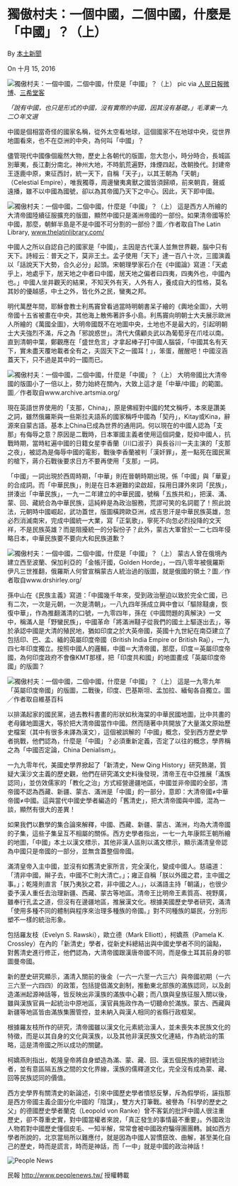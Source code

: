 獨傲村夫：一個中國，二個中國，什麼是「中國」？（上）
====================================================

By [本土新聞](http://www.localpresshk.com/author/janis/)

On 十月 15, 2016

  
  
  

![獨傲村夫：一個中國，二個中國，什麼是「中國」？（上）](http://www.localpresshk.com/wp-content/uploads/2016/10/1014_china.jpg?x16008)
pic via
[人民日報微博](http://www.weibo.com/2803301701/DEgxNwT8g?type=comment#_rnd1476501623167)、[三希堂客](http://blog.creaders.net/u/7603/201607/261070.html)

*「說有中國，也只是形式的中國，沒有實際的中國，因其沒有基礎。」毛澤東一九二○年文選*

中國是個相當奇怪的國家名稱，從外太空看地球，這個國家不在地球中央，從世界地圖看來，也不在亞洲的中央，為何叫「中國」？

儘管現代中國像個龐然大物，歷史上各朝代的版圖，忽大忽小，時分時合，長城區別華夷，長江劃分南北，神州大地，不時飢荒遍野，烽煙四起，改朝換代。封建帝王逐鹿中原，東征西討，統一天下，自稱「天子」，以其王朝為「天朝」（Celestial
Empire），唯我獨尊，周邊蠻夷禽獸之國皆須歸順，前來朝貢，聲威遠播，雖不以中國為國號，卻以為其帝國乃天下之中心。因此，天下即中國。

![獨傲村夫：一個中國，二個中國，什麼是「中國」？（上）](http://www.localpresshk.com/wp-content/uploads/2016/10/10f1692f-8b8a-464f-b73a-c4e3b5eac9f7.gif?x16008)
這是西方人所繪的大清帝國陸續征服擴充的版圖，顯然中國只是滿洲帝國的一部份。如果清帝國等於中國，那麼，朝鮮半島是不是中國不可分割的一部份？圖／作者取自The
Latin Library, www.thelatinlibrary.com/

中國人之所以自認自己的國家是「中國」，主因是古代漢人並無世界觀，腦中只有天下。詩經云：普天之下，莫非王土。孟子使用「天下」達一百八十次，三國演義以「話說天下大勢，合久必分」起頭。宋朝理學家石介在《中國論》寫道：「天處乎上，地處乎下，居天地之中者曰中國，居天地之偏者曰四夷，四夷外也，中國內也。」中國人坐井觀天的結果，不知天外有天，人外有人，養成自大的性格，莫名其妙的優越感，中土之外，皆化外之民，蠻夷之邦。

明代萬歷年間，耶穌會教士利馬竇曾看過當時明朝書呆子繪的《輿地全圖》，大明帝國十五省被畫在中央，其他海上散佈著許多小島。利馬竇向明朝士大夫展示歐洲人所繪的《萬國全圖》，大明帝國既不在地圖中央，土地也不是最大的，引起明朝士大夫強烈不滿，斥之為「邪說惑世」。清代大儒顧炎武以為葡萄牙在爪哇以南。直到清朝中葉，鄭觀應在「盛世危言」才拿起棒子打中國人腦袋，「中國其名有天下，實未盡天覆地載者全有之，夫固天下之一國耳！」，笨蛋，醒醒吧！中國沒涵蓋天下，只不過是其中的一國而已。

![獨傲村夫：一個中國，二個中國，什麼是「中國」？（上）](http://www.localpresshk.com/wp-content/uploads/2016/10/1476241280.gif?x16008)
大明帝國比大清帝國的版圖小了一倍以上，勢力始終在關內，大致上這才是「中華/中國」的範圍。圖／作者取自www.archive.artsmia.org/

現在英語世界使用的「支那，China」，原是佛經對中國的梵文稱呼，本來是讚美之詞，雖然俄羅斯與一些斯拉夫語系的國家稱呼中國為「契丹」，Kitay或Kina，辭源來自蒙古語。基本上China已成為世界的通用詞。何以現在的中國人認為「支那」有侮辱之意？原因是二戰時，日本軍國主義者使用這個詞彙，貶抑中國人，抗戰時期，當時紅遍中國的日籍女星李香蘭（川口淑子）與長谷川一夫主演的「支那之夜」，被認為是侮辱中國的電影，戰後李香蘭被判「漢奸罪」，差一點死在國民黨的槍下，蔣介石戰後要求日方不要再使用「支那」一詞。

「中國」一詞出現於西周時期，「中華」則在晉朝時期出現，係「中國」與「華夏」的合成詞。而「中華民族」，則是在日本避難的梁啟超，採用日譯外來詞「民族」，拼湊出「中華民族」，一九一二年建立的中華民國，號稱「五族共和」，把漢、滿、蒙、回、藏統合為中華民族，這純粹是為政治服務，荒謬可笑的名詞罷了！照此說法，元朝時中國崛起，武功蓋世，版圖橫跨歐亞洲，成吉思汗是中華民族英雄，忽必烈消滅南宋，完成中國統一大業，寫「正氣歌」，寧死不向忽必烈投降的文天祥，不是民族英雄？而是阻擾統一的分裂份子？此外，蒙古大軍曾於一二七四年侵略日本，中華民族要不要向大和民族道歉？

![獨傲村夫：一個中國，二個中國，什麼是「中國」？（上）](http://www.localpresshk.com/wp-content/uploads/2016/10/1476241432.gif?x16008)
蒙古人曾在俄境內建立西至波蘭、保加利亞的「金帳汗國，Golden
Horde」，一四八零年被俄羅斯伊凡三世推翻，俄羅斯人何曾宣稱蒙古人統治過的版圖，就是俄國的領土？圖／作者取自www.drshirley.org/

孫中山在《民族主義》寫道：「中國幾千年來，受到政治壓迫以致於完全亡國，已有二次，一次是元朝，一次是清朝」。一八九四年孫成立興中會以「驅除韃虜，恢復中華」，作為推翻滿清的口號，一九零四年，孫在《中國問題的真解決》一文中，稱滿人是「野蠻民族」，中國革命「將滿洲韃子從我們的國土上驅逐出去」，等於承認中國是大清的殖民地，猶如印度之於大英帝國，英國十九世紀在南亞建立了包括印、巴、孟、緬的英屬印度帝國（British
India Empire or British
Raj），一九四七年印度獨立。按照中國人的邏輯，中國＝大清帝國，那麼，印度＝英屬印度帝國，為何印度政府不會像KMT那樣，把「印度共和國」的地圖畫成「英屬印度帝國」的版圖？

![獨傲村夫：一個中國，二個中國，什麼是「中國」？（上）](http://www.localpresshk.com/wp-content/uploads/2016/10/1476241541.jpg?x16008)
這是一九零九年「英屬印度帝國」的版圖，二戰後，印度、巴基斯坦、孟加拉、緬甸各自獨立。圖／作者取自維基百科

  
  
  

以排滿起家的國民黨，過去教科書畫的形狀如秋海棠的中華民國地圖，比中共畫的老母雞地圖還大，等於把大清帝國當作中國。然而隨著中共開放了大量滿文原始歷史檔案（其中有很多未譯為漢文），這個被誤解的「中國」概念，受到西方歷史學者挑戰，他們認為，什麼是「中國」？必須重新定義，否定了以往的概念，學界稱之為「中國否定論，China
Denialism」。

一九九零年代，美國史學界掀起了「新清史，New Qing
History」研究熱潮，質疑大漢沙文主義的歷史觀，他們在研究滿文史料後發現，清帝王在中亞推展「滿族認同」，並仿效儒家的「教化之治」方式經營邊疆地區，中國並非帝國的全部，清帝國不認為西藏、新疆、蒙古、滿洲是「中國」的一部分，意即：大清帝國≠中華帝國≠中國。這與當代中國史學者編造的「舊清史」，把大清帝國與中國，混為一談，顯然有很大的差異！

如果我們以數學的集合論來解釋，中國、西藏、新疆、蒙古、滿洲，均為大清帝國的子集，這些子集呈互不相屬的關係。西方史學者指出，一七一九年康熙王朝所繪的地圖，「中國」本土以漢文標示，其他非漢人區則以滿文標示，顯示滿清皇帝認為中國只是帝國的一部分，並無含蓋整個帝國。

滿清皇帝入主中國，並沒有如舊清史家所言，完全漢化，變成中國人。慈禧道：「清非中國，辮子去，中國不亡則大清亡。」；雍正自稱「朕以外國之君，主中國之事。」；乾隆則直言「朕乃夷狄之君，非中國之人。」，以滿語主持「朝議」，也很少委予漢人重任去治理新疆、西藏、蒙古等地區。清帝王比明帝王素質高、視野廣，雖奉行孔孟之道，但沒有在邊疆地區，推展漢文化。根據美國歷史學者研究，滿清「使用多種不同的體制與程序來治理多種族的帝國。」對不同種族的屬民，分別形塑不一樣的統治形象。

包括羅友枝（Evelyn S. Rawski），歐立德（Mark Elliott），柯嬌燕（Pamela
K.
Crossley）在內的「新清史」學者，從新史料總結出與中國史學者不同的論點，對舊清史進行修正，他們認為，大清帝國跟漢唐帝國不同，而是像土耳其前身的鄂圖曼帝國。

新的歷史研究顯示，滿清入關前的後金（一六一六至一六三六）與帝國初期（一六三六至一六四四）的政策，包括提倡滿文創制，推動東北部族的滿族認同，以及創造滿洲起源神話等，皆反映出非漢族的滿族中心觀；而八旗與皇族征服入關以後，雖與漢族官員一起統治中原地區，漢官員施政作為一切聽命於滿族。蒙古、西藏與新疆等地區皆由滿族集團管控，並未納入與漢人相同的省縣行政框架。

根據羅友枝所作的研究，清帝國雖以漢文化元素統治漢人，並未喪失本民族文化的特徵，而是以其自身的文化與漢族，以及其他非漢民族文化連結，作為統治的策略，這是清帝國之所以成功的關鍵。

柯嬌燕則指出，乾隆皇帝將自身塑造為滿、蒙、藏、回、漢五個民族的絕對統治者，並有意區隔五族之間的文化界線，漢族的儒釋道文化，完全沒有成為蒙、藏、回等民族認同的價值。

西方史學界有關清史的新論述，引來中國歷史學者憤怒反擊，斥為假學術，誣指那是西方帝國主義企圖分化中國的「陰謀」，雙方大打筆戰。被譽為「科學的歷史之父」的德國歷史學者蘭克（Leopold
von
Ranke）曾不客氣的批評中國人很注重歷史，卻不尊重史實，對中國當權者來說，「真正發生的事情最不重要」。外國政治人物若對中國歷史懂個皮毛、一知半解，常常會被中國政府騙得團團轉。誠如西方學者所說的，北京當局所以難應付，就是因為中國人習慣竄改、曲解，甚至美化自己的歷史，時而是謊言，時而是神話，而「一中」就是中國的政治神話！

![People
News](http://www.localpresshk.com/wp-content/uploads/2015/11/PeopleNews.png?x16008)

民報 http://www.peoplenews.tw/ 授權轉載

  
  
  



